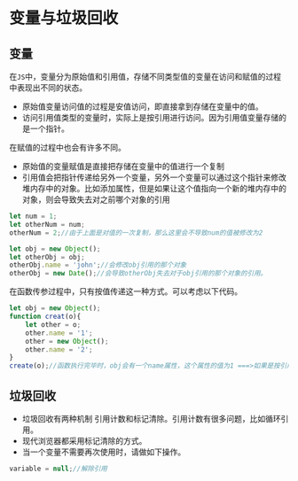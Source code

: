 # 变量与垃圾回收

## 变量

在`JS`中，变量分为原始值和引用值，存储不同类型值的变量在访问和赋值的过程中表现出不同的状态。

- 原始值变量访问值的过程是安值访问，即直接拿到存储在变量中的值。
- 访问引用值类型的变量时，实际上是按引用进行访问。因为引用值变量存储的是一个指针。

在赋值的过程中也会有许多不同。

- 原始值的变量赋值是直接把存储在变量中的值进行一个复制
- 引用值会把指针传递给另外一个变量，另外一个变量可以通过这个指针来修改堆内存中的对象。比如添加属性，但是如果让这个值指向一个新的堆内存中的对象，则会导致失去对之前哪个对象的引用

```js
let num = 1;
let otherNum = num;
otherNum = 2;//由于上面是对值的一次复制，那么这里会不导致num的值被修改为2

let obj = new Object();
let otherObj = obj;
otherObj.name = 'john';//会修改obj引用的那个对象
otherObj = new Date();//会导致otherObj失去对于obj引用的那个对象的引用。
```

在函数传参过程中，只有按值传递这一种方式。可以考虑以下代码。

```js
let obj = new Object();
function creat(o){
    let other = o;
    other.name = '1';
    other = new Object();
    other.name = '2';
}
create(o);//函数执行完毕时，obj会有一个name属性，这个属性的值为1 ===>如果是按引用传递的话，那么obj会有一个name属性，并且这个属性的值为2.
```

## 垃圾回收

- 垃圾回收有两种机制 引用计数和标记清除。引用计数有很多问题，比如循环引用。
- 现代浏览器都采用标记清除的方式。
- 当一个变量不需要再次使用时，请做如下操作。

```js
variable = null;//解除引用
```

